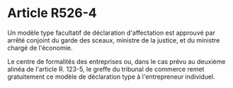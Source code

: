 # Article R526-4

Un modèle type facultatif de déclaration d'affectation est approuvé par arrêté conjoint du garde des sceaux, ministre de la justice, et du ministre chargé de l'économie.

Le centre de formalités des entreprises ou, dans le cas prévu au deuxième alinéa de l'article R. 123-5, le greffe du tribunal de commerce remet gratuitement ce modèle de déclaration type à l'entrepreneur individuel.
